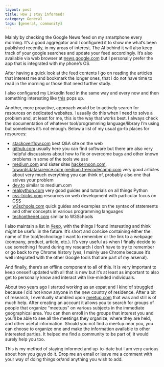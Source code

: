 ```yaml
---
layout: post
title: How I stay informed?
category: General
tags: [general, community]
---
```

Mainly by checking the Google News feed on my smartphone every morning. It’s a good aggregator and I configured it to show me what’s been published recently, in my areas of interest. The AI behind it will also keep track of your google searches and update your feed accordingly. It’s also available via web browser at [news.google.com]( <https://news.google.com/>) but I personally prefer the app that is integrated with my phone’s OS.

After having a quick look at the feed contents I go on reading the articles that interest me and bookmark the longer ones, that I do not have time to read in the morning or those that need further study. 

I also configured my LinkedIn feed in the same way and every now and then something interesting like [this](< https://www.linkedin.com/feed/update/urn:li:ugcPost:6523598198383091712>) pops up. 

Another, more proactive, approach would be to actively search for resources on dedicated websites. I usually do this when I need to solve a problem and, at least for me, this is the way that works best. I always check the documentation of whatever tool/programming language/library I’m using but sometimes it’s not enough. Below a list of my usual go-to places for resources:
-    [stackoverflow.com](< https://stackoverflow.com/>) best Q&A site on the web
-    [github.com](< https://github.com/>) usually here you can find software but there are also very helpful discussions about how to fix or overcome bugs and other known problems in some of the tools we use 
-    [medium.com](<https://medium.com/>) and sister sites [hackernoon.com](< https://hackernoon.com/>), [towardsdatascience.com](< https://towardsdatascience.com/>),[medium.freecodecamp.com](<https://medium.freecodecamp.org/>) very good articles about very much everything you can think of, probably also one that solves your problem
-    [dev.to](< https://dev.to/>) similar to medium.com
-    [realpython.com](< https://realpython.com/>) very good guides and tutorials on all things Python
-    [css-tricks.com](< https://css-tricks.com/>) resources on web development with particular focus on CSS
-    [w3schools.com](< https://www.w3schools.com/>) quick guides and examples on the syntax of statements and other concepts in various programming languages
-    [techonthenet.com](< https://www.techonthenet.com/>) similar to W3Schools

I also maintain a list in [Keep](< https://keep.google.com/>), with the things I found interesting and think might be useful in the future. It’s short and concise containing either the name of the tool/technology I want to remember or the link to a webpage (company, product, article, etc.). It’s very useful as when I finally decide to use something I found during my research I don’t have to try to remember or go back to my Chrome history (yes, I mainly use Chrome because it’s well integrated with the other Google tools that are part of my arsenal).

And finally, there’s an offline component to all of this. It is very important to keep oneself updated with all that is new but it’s at least as important to also get to personally know and interact with like-minded individuals. 

About two years ago I started working as an expat and I kind of struggled because I did not know anyone in the new country of residence. After a bit of research, I eventually stumbled upon [meetup.com](< https://www.meetup.com/>)  that was and still is of much help. After creating an account it allows you to search for groups of people that organize “meetups” on various subjects in the immediate geographical area. You can then enroll in the groups that interest you and you’ll be able to see all the meetings they organize, where they are held, and other useful information.  Should you not find a meetup near you, you can choose to organize one and make the information available to other interested parties.  It helped me find a community to be part of, it would surely help you too.

This is my method of staying informed and up-to-date but I am very curious about how you guys do it. Drop me an email or leave me a comment with your way of doing things or/and anything you wish to add.  
